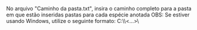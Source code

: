 No arquivo "Caminho da pasta.txt", insira o caminho completo para a pasta em que estão inseridas pastas para cada espécie anotada
OBS: Se estiver usando Windows, utilize o seguinte formato: C:\\<Caminho>\\<...>\\<Nome da pasta>